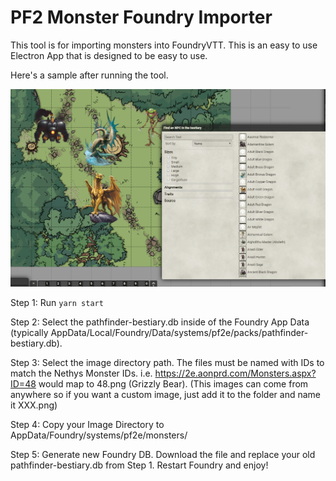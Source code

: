# PF2 Monster Foundry Importer

This tool is for importing monsters into FoundryVTT. This is an easy to use Electron App that is designed to be easy to use.

Here's a sample after running the tool.

![Sample Image](sample.png)

Step 1: Run `yarn start`

Step 2: Select the pathfinder-bestiary.db inside of the Foundry App Data (typically AppData/Local/Foundry/Data/systems/pf2e/packs/pathfinder-bestiary.db).

Step 3: Select the image directory path. The files must be named with IDs to match the Nethys Monster IDs. i.e. https://2e.aonprd.com/Monsters.aspx?ID=48 would map to 48.png (Grizzly Bear). (This images can come from anywhere so if you want a custom image, just add it to the folder and name it XXX.png)

Step 4: Copy your Image Directory to AppData/Foundry/systems/pf2e/monsters/

Step 5: Generate new Foundry DB. Download the file and replace your old pathfinder-bestiary.db from Step 1. Restart Foundry and enjoy!
